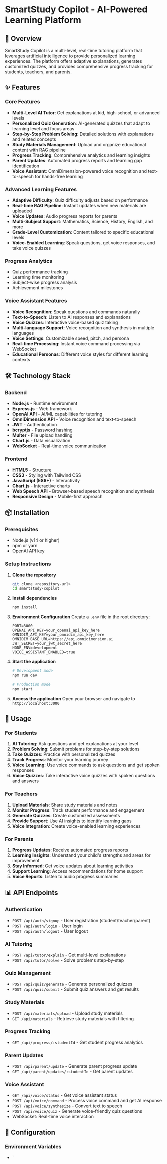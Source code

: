 # SmartStudy Copilot - AI-Powered Learning Platform

## 🚀 Overview

SmartStudy Copilot is a multi-level, real-time tutoring platform that leverages artificial intelligence to provide personalized learning experiences. The platform offers adaptive explanations, generates customized quizzes, and provides comprehensive progress tracking for students, teachers, and parents.

## ✨ Features

### Core Features
- **Multi-Level AI Tutor**: Get explanations at kid, high-school, or advanced levels
- **Personalized Quiz Generation**: AI-generated quizzes that adapt to learning level and focus areas
- **Step-by-Step Problem Solving**: Detailed solutions with explanations and related concepts
- **Study Materials Management**: Upload and organize educational content with RAG pipeline
- **Progress Tracking**: Comprehensive analytics and learning insights
- **Parent Updates**: Automated progress reports and learning gap identification
- **Voice Assistant**: OmniDimension-powered voice recognition and text-to-speech for hands-free learning

### Advanced Learning Features
- **Adaptive Difficulty**: Quiz difficulty adjusts based on performance
- **Real-time RAG Pipeline**: Instant updates when new materials are uploaded
- **Voice Updates**: Audio progress reports for parents
- **Multi-Subject Support**: Mathematics, Science, History, English, and more
- **Grade-Level Customization**: Content tailored to specific educational levels
- **Voice-Enabled Learning**: Speak questions, get voice responses, and take voice quizzes

### Progress Analytics
- Quiz performance tracking
- Learning time monitoring
- Subject-wise progress analysis
- Achievement milestones

### Voice Assistant Features
- **Voice Recognition**: Speak questions and commands naturally
- **Text-to-Speech**: Listen to AI responses and explanations
- **Voice Quizzes**: Interactive voice-based quiz taking
- **Multi-language Support**: Voice recognition and synthesis in multiple languages
- **Voice Settings**: Customizable speed, pitch, and persona
- **Real-time Processing**: Instant voice command processing via WebSocket
- **Educational Personas**: Different voice styles for different learning contexts

## 🛠️ Technology Stack

### Backend
- **Node.js** - Runtime environment
- **Express.js** - Web framework
- **OpenAI API** - AI/ML capabilities for tutoring
- **OmniDimension API** - Voice recognition and text-to-speech
- **JWT** - Authentication
- **bcryptjs** - Password hashing
- **Multer** - File upload handling
- **Chart.js** - Data visualization
- **WebSocket** - Real-time voice communication

### Frontend
- **HTML5** - Structure
- **CSS3** - Styling with Tailwind CSS
- **JavaScript (ES6+)** - Interactivity
- **Chart.js** - Interactive charts
- **Web Speech API** - Browser-based speech recognition and synthesis
- **Responsive Design** - Mobile-first approach

## 📦 Installation

### Prerequisites
- Node.js (v14 or higher)
- npm or yarn
- OpenAI API key

### Setup Instructions

1. **Clone the repository**
   ```bash
   git clone <repository-url>
   cd smartstudy-copilot
   ```

2. **Install dependencies**
   ```bash
   npm install
   ```

3. **Environment Configuration**
   Create a `.env` file in the root directory:
   ```env
   PORT=3000
   OPENAI_API_KEY=your_openai_api_key_here
   OMNIDIM_API_KEY=your_omnidim_api_key_here
   OMNIDIM_BASE_URL=https://api.omnidimension.ai
   JWT_SECRET=your_jwt_secret_here
   NODE_ENV=development
   VOICE_ASSISTANT_ENABLED=true
   ```

4. **Start the application**
   ```bash
   # Development mode
   npm run dev
   
   # Production mode
   npm start
   ```

5. **Access the application**
   Open your browser and navigate to `http://localhost:3000`

## 🎯 Usage

### For Students
1. **AI Tutoring**: Ask questions and get explanations at your level
2. **Problem Solving**: Submit problems for step-by-step solutions
3. **Take Quizzes**: Practice with personalized quizzes
4. **Track Progress**: Monitor your learning journey
5. **Voice Learning**: Use voice commands to ask questions and get spoken responses
6. **Voice Quizzes**: Take interactive voice quizzes with spoken questions and answers

### For Teachers
1. **Upload Materials**: Share study materials and notes
2. **Monitor Progress**: Track student performance and engagement
3. **Generate Quizzes**: Create customized assessments
4. **Provide Support**: Use AI insights to identify learning gaps
5. **Voice Integration**: Create voice-enabled learning experiences

### For Parents
1. **Progress Updates**: Receive automated progress reports
2. **Learning Insights**: Understand your child's strengths and areas for improvement
3. **Stay Informed**: Get voice updates about learning activities
4. **Support Learning**: Access recommendations for home support
5. **Voice Reports**: Listen to audio progress summaries

## 📊 API Endpoints

### Authentication
- `POST /api/auth/signup` - User registration (student/teacher/parent)
- `POST /api/auth/login` - User login
- `POST /api/auth/logout` - User logout

### AI Tutoring
- `POST /api/tutor/explain` - Get multi-level explanations
- `POST /api/tutor/solve` - Solve problems step-by-step

### Quiz Management
- `POST /api/quiz/generate` - Generate personalized quizzes
- `POST /api/quiz/submit` - Submit quiz answers and get results

### Study Materials
- `POST /api/materials/upload` - Upload study materials
- `GET /api/materials` - Retrieve study materials with filtering

### Progress Tracking
- `GET /api/progress/:studentId` - Get student progress analytics

### Parent Updates
- `POST /api/parent/update` - Generate parent progress update
- `GET /api/parent/updates/:studentId` - Get parent updates

### Voice Assistant
- `GET /api/voice/status` - Get voice assistant status
- `POST /api/voice/command` - Process voice command and get AI response
- `POST /api/voice/synthesize` - Convert text to speech
- `POST /api/voice/quiz` - Generate voice-friendly quiz questions
- WebSocket: Real-time voice interaction

## 🔧 Configuration

### Environment Variables
- `